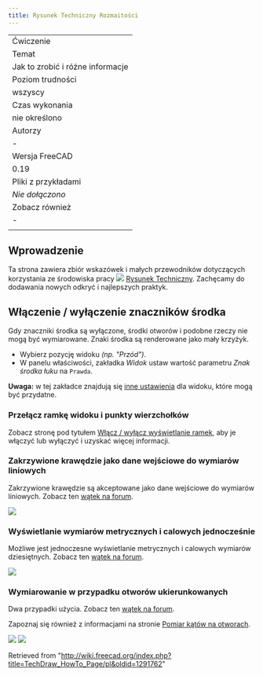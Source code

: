 ```yaml
---
title: Rysunek Techniczny Rozmaitości
---
```

|  |
| --- |
| Ćwiczenie |
| Temat |
| Jak to zrobić i różne informacje |
| Poziom trudności |
| wszyscy |
| Czas wykonania |
| nie określono |
| Autorzy |
| - |
| Wersja FreeCAD |
| 0.19 |
| Pliki z przykładami |
| *Nie dołączono* |
| Zobacz również |
| *-* |
|  |

## Wprowadzenie

Ta strona zawiera zbiór wskazówek i małych przewodników dotyczących korzystania ze środowiska pracy ![](/images/Workbench_TechDraw.svg) [Rysunek Techniczny](/TechDraw_Workbench/pl "TechDraw Workbench/pl"). Zachęcamy do dodawania nowych odkryć i najlepszych praktyk.

## Włączenie / wyłączenie znaczników środka

Gdy znaczniki środka są wyłączone, środki otworów i podobne rzeczy nie mogą być wymiarowane. Znaki środka są renderowane jako mały krzyżyk.

* Wybierz pozycję widoku *(np. "Przód")*.
* W panelu właściwości, zakładka *Widok* ustaw wartość parametru *Znak środka łuku* na `Prawda`.

**Uwaga:** w tej zakładce znajdują się [inne ustawienia](/TechDraw_View/pl#Właściwości "TechDraw View/pl") dla widoku, które mogą być przydatne.

### Przełącz ramkę widoku i punkty wierzchołków

Zobacz stronę pod tytułem [Włącz / wyłącz wyświetlanie ramek](/TechDraw_ToggleFrame/pl "TechDraw ToggleFrame/pl"), aby je włączyć lub wyłączyć i uzyskać więcej informacji.

### Zakrzywione krawędzie jako dane wejściowe do wymiarów liniowych

Zakrzywione krawędzie są akceptowane jako dane wejściowe do wymiarów liniowych. Zobacz ten [wątek na forum](https://forum.freecadweb.org/viewtopic.php?f=35&t=49719&start=30).

![](/images/CurvedEdgeLinearDims.png)

### Wyświetlanie wymiarów metrycznych i calowych jednocześnie

Możliwe jest jednoczesne wyświetlanie metrycznych i calowych wymiarów dziesiętnych. Zobacz ten [wątek na forum](https://forum.freecadweb.org/viewtopic.php?f=35&t=49711).

![](/images/Imperiale_decimale.png)

### Wymiarowanie w przypadku otworów ukierunkowanych

Dwa przypadki użycia. Zobacz ten [wątek na forum](https://forum.freecadweb.org/viewtopic.php?f=35&t=49976).

Zapoznaj się również z informacjami na stronie [Pomiar kątów na otworach](/Measurement_Of_Angles_On_Holes/pl "Measurement Of Angles On Holes/pl").

![](/images/Dimension-hole.png)
![](/images/Dimension-hole_angles.png)

Retrieved from "<http://wiki.freecad.org/index.php?title=TechDraw_HowTo_Page/pl&oldid=1291762>"
